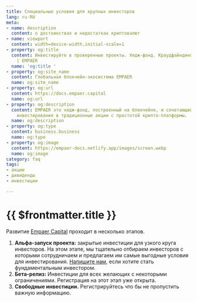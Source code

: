 ```yaml
---
title: Специальные условия для крупных инвесторов
lang: ru-RU
meta:
- name: description
  content: о достоинствах и недостатках криптовалют
- name: viewport
  content: width=device-width,initial-scale=1
- property: og:title
  content: Инвестируйте в проверенные проекты. Хедж-фонд. Краудфайндинг. Криптоакции
    | EMPAER
  name: 'og:title '
- property: og:site_name
  content: Глобальная блокчейн-экосистема EMPAER
  name: og:site_name
- property: og:url
  content: https://docs.empaer.capital
  name: og:url
- property: og:description
  content: EMPAER это хедж-фонд, построенный на блокчейне, и сочетающий преимущества
    инвестирования в традиционные акции с простотой крипто-платформы.
  name: og:description
- property: og:type
  content: business.business
  name: og:type
- property: og:image
  content: https://empaer-docs.netlify.app/images/screen.webp
  name: og:image
category: faq
tags:
- акции
- дивиденды
- инвестиции

---
```

# {{ $frontmatter.title }} <Badge text="?" type="warning"/>

Развитие [Empaer Capital](https://empaer.capital/) проходит в несколько этапов.

1. **Альфа-запуск проекта:** закрытые инвестиции для узкого круга инвесторов.
   На этом этапе, мы тщательно отбираем инвесторов с которыми сотрудничаем и предлагаем им самые выгодные условия для инвестирования. [Напишите нам](mailto:team@empaer.capital), если хотите стать фундаментальным инвестором.
2. **Бета-релиз:** Инвестиции для всех желающих с некоторыми ограничениями. Регистрация на этот этап уже открыта.
3. **Свободные инвестиции.** Регистрируйтесь что бы не пропустить важную информацию.